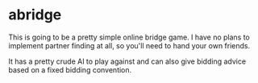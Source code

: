 # abridge

This is going to be a pretty simple online bridge
game. I have no plans to implement partner finding
at all, so you'll need to hand your own friends.

It has a pretty crude AI to play against and can also give bidding advice based on a fixed bidding convention.
